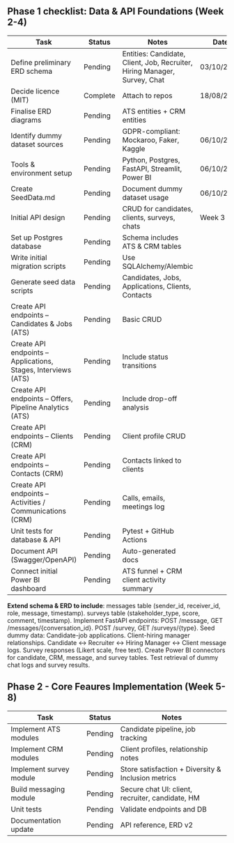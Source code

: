 ## Phase 1 checklist: Data & API Foundations (Week 2-4)

| Task                           | Status   | Notes                                                                     | Date       |
| ------------------------------ | -------- | ------------------------------------------------------------------------- | ---------- |
| Define preliminary ERD schema  | Pending  | Entities: Candidate, Client, Job, Recruiter, Hiring Manager, Survey, Chat | 03/10/2025 |
| Decide licence (MIT)           | Complete | Attach to repos                                                           | 18/08/2025 |
| Finalise ERD diagrams                                         | Pending | ATS entities + CRM entities                       |      |
| Identify dummy dataset sources | Pending  | GDPR-compliant: Mockaroo, Faker, Kaggle                                   | 06/10/2025 |
| Tools & environment setup      | Pending  | Python, Postgres, FastAPI, Streamlit, Power BI                            | 06/10/2025 |
| Create SeedData.md             | Pending  | Document dummy dataset usage                                              | 06/10/2025 |
| Initial API design             | Pending  | CRUD for candidates, clients, surveys, chats                              | Week 3     |
| Set up Postgres database                                      | Pending | Schema includes ATS & CRM tables                  |      |
| Write initial migration scripts                               | Pending | Use SQLAlchemy/Alembic                            |      |
| Generate seed data scripts                                    | Pending | Candidates, Jobs, Applications, Clients, Contacts |      |
| Create API endpoints – Candidates & Jobs (ATS)                | Pending | Basic CRUD                                        |      |
| Create API endpoints – Applications, Stages, Interviews (ATS) | Pending | Include status transitions                        |      |
| Create API endpoints – Offers, Pipeline Analytics (ATS)       | Pending | Include drop-off analysis                         |      |
| Create API endpoints – Clients (CRM)                          | Pending | Client profile CRUD                               |      |
| Create API endpoints – Contacts (CRM)                         | Pending | Contacts linked to clients                        |      |
| Create API endpoints – Activities / Communications (CRM)      | Pending | Calls, emails, meetings log                       |      |
| Unit tests for database & API                                 | Pending | Pytest + GitHub Actions                           |      |
| Document API (Swagger/OpenAPI)                                | Pending | Auto-generated docs                               |      |
| Connect initial Power BI dashboard                            | Pending | ATS funnel + CRM client activity summary          |      |

**Extend schema & ERD to include**:
messages table (sender_id, receiver_id, role, message, timestamp).
surveys table (stakeholder_type, score, comment, timestamp).
Implement FastAPI endpoints:
POST /message, GET /messages/{conversation_id}.
POST /survey, GET /surveys/{type}.
Seed dummy data:
Candidate-job applications.
Client-hiring manager relationships.
Candidate ↔ Recruiter ↔ Hiring Manager ↔ Client message logs.
Survey responses (Likert scale, free text).
Create Power BI connectors for candidate, CRM, message, and survey tables.
Test retrieval of dummy chat logs and survey results.

## Phase 2 - Core Feaures Implementation (Week 5-8)

| Task                    | Status  | Notes                                            |
| ----------------------- | ------- | ------------------------------------------------ |
| Implement ATS modules   | Pending | Candidate pipeline, job tracking                 |
| Implement CRM modules   | Pending | Client profiles, relationship notes              |
| Implement survey module | Pending | Store satisfaction + Diversity & Inclusion metrics                |
| Build messaging module  | Pending | Secure chat UI: client, recruiter, candidate, HM |
| Unit tests              | Pending | Validate endpoints and DB                        |
| Documentation update    | Pending | API reference, ERD v2                            |
